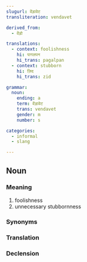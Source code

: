 ```yaml
---
slugurl: वेंड़ावेट
transliteration: vendavet

derived_from: 
  - वेंड़ो

translations:
  - context: foolishness
    hi: पागलपन
    hi_trans: pagalpan
  - context: stubborn
    hi: ज़िद
    hi_trans: zid

grammar:
  noun:
    ending: a
    term: वेंड़ावेट
    trans: vendavet
    gender: m
    number: s

categories:
  - informal
  - slang

---
```


## Noun

<!-- <fos :grammar="grammar"></fos> -->

### Meaning

<word-meanings>

1. foolishness
2. unnecessary stubbornness

</word-meanings>

### Synonyms

<w-syns :syns="['पागलपन']"></w-syns>

### Translation

<translation :translation="translations"></translation>

### Declension

<noun-decl :grammar="grammar"></noun-decl>
